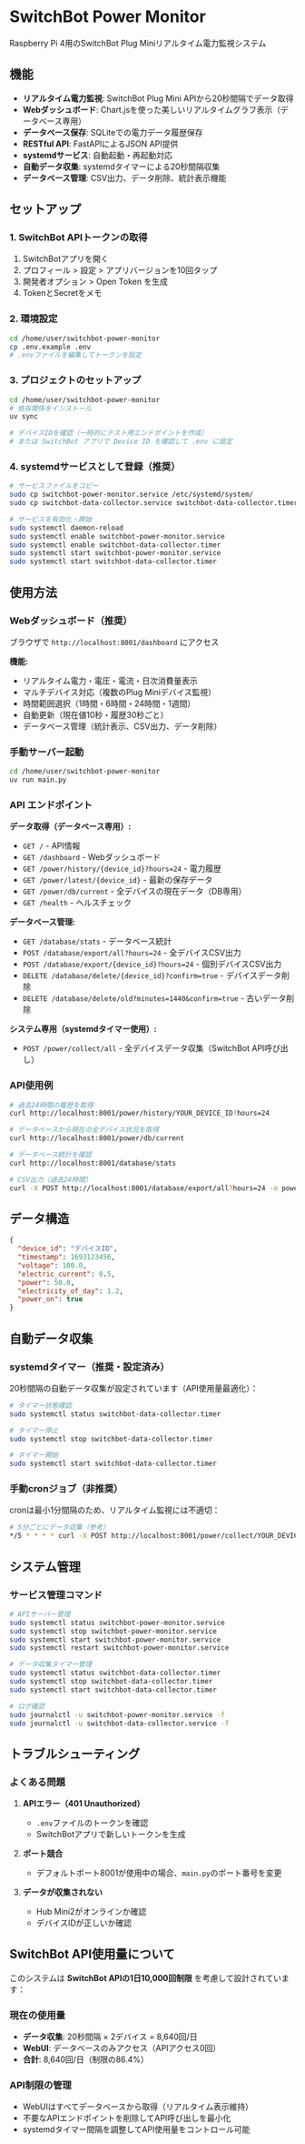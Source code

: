 # SwitchBot Power Monitor

Raspberry Pi 4用のSwitchBot Plug Miniリアルタイム電力監視システム

## 機能

- **リアルタイム電力監視**: SwitchBot Plug Mini APIから20秒間隔でデータ取得
- **Webダッシュボード**: Chart.jsを使った美しいリアルタイムグラフ表示（データベース専用）
- **データベース保存**: SQLiteでの電力データ履歴保存
- **RESTful API**: FastAPIによるJSON API提供
- **systemdサービス**: 自動起動・再起動対応
- **自動データ収集**: systemdタイマーによる20秒間隔収集
- **データベース管理**: CSV出力、データ削除、統計表示機能

## セットアップ

### 1. SwitchBot APIトークンの取得

1. SwitchBotアプリを開く
2. プロフィール > 設定 > アプリバージョンを10回タップ
3. 開発者オプション > Open Token を生成
4. TokenとSecretをメモ

### 2. 環境設定

```bash
cd /home/user/switchbot-power-monitor
cp .env.example .env
# .envファイルを編集してトークンを設定
```

### 3. プロジェクトのセットアップ

```bash
cd /home/user/switchbot-power-monitor
# 依存関係をインストール
uv sync

# デバイスIDを確認（一時的にテスト用エンドポイントを作成）
# または SwitchBot アプリで Device ID を確認して .env に設定
```

### 4. systemdサービスとして登録（推奨）

```bash
# サービスファイルをコピー
sudo cp switchbot-power-monitor.service /etc/systemd/system/
sudo cp switchbot-data-collector.service switchbot-data-collector.timer /etc/systemd/system/

# サービスを有効化・開始
sudo systemctl daemon-reload
sudo systemctl enable switchbot-power-monitor.service
sudo systemctl enable switchbot-data-collector.timer
sudo systemctl start switchbot-power-monitor.service
sudo systemctl start switchbot-data-collector.timer
```

## 使用方法

### Webダッシュボード（推奨）

ブラウザで `http://localhost:8001/dashboard` にアクセス

**機能:**
- リアルタイム電力・電圧・電流・日次消費量表示
- マルチデバイス対応（複数のPlug Miniデバイス監視）
- 時間範囲選択（1時間・6時間・24時間・1週間）
- 自動更新（現在値10秒・履歴30秒ごと）
- データベース管理（統計表示、CSV出力、データ削除）

### 手動サーバー起動

```bash
cd /home/user/switchbot-power-monitor
uv run main.py
```

### API エンドポイント

**データ取得（データベース専用）:**
- `GET /` - API情報
- `GET /dashboard` - Webダッシュボード
- `GET /power/history/{device_id}?hours=24` - 電力履歴
- `GET /power/latest/{device_id}` - 最新の保存データ
- `GET /power/db/current` - 全デバイスの現在データ（DB専用）
- `GET /health` - ヘルスチェック

**データベース管理:**
- `GET /database/stats` - データベース統計
- `POST /database/export/all?hours=24` - 全デバイスCSV出力
- `POST /database/export/{device_id}?hours=24` - 個別デバイスCSV出力
- `DELETE /database/delete/{device_id}?confirm=true` - デバイスデータ削除
- `DELETE /database/delete/old?minutes=1440&confirm=true` - 古いデータ削除

**システム専用（systemdタイマー使用）:**
- `POST /power/collect/all` - 全デバイスデータ収集（SwitchBot API呼び出し）

### API使用例

```bash
# 過去24時間の履歴を取得  
curl http://localhost:8001/power/history/YOUR_DEVICE_ID?hours=24

# データベースから現在の全デバイス状況を取得
curl http://localhost:8001/power/db/current

# データベース統計を確認
curl http://localhost:8001/database/stats

# CSV出力（過去24時間）
curl -X POST http://localhost:8001/database/export/all?hours=24 -o power_data.csv
```

## データ構造

```json
{
  "device_id": "デバイスID",
  "timestamp": 1693123456,
  "voltage": 100.0,
  "electric_current": 0.5,
  "power": 50.0,
  "electricity_of_day": 1.2,
  "power_on": true
}
```

## 自動データ収集

### systemdタイマー（推奨・設定済み）

20秒間隔の自動データ収集が設定されています（API使用量最適化）：

```bash
# タイマー状態確認
sudo systemctl status switchbot-data-collector.timer

# タイマー停止
sudo systemctl stop switchbot-data-collector.timer

# タイマー開始
sudo systemctl start switchbot-data-collector.timer
```

### 手動cronジョブ（非推奨）

cronは最小1分間隔のため、リアルタイム監視には不適切：

```bash
# 5分ごとにデータ収集（参考）
*/5 * * * * curl -X POST http://localhost:8001/power/collect/YOUR_DEVICE_ID
```

## システム管理

### サービス管理コマンド

```bash
# APIサーバー管理
sudo systemctl status switchbot-power-monitor.service
sudo systemctl stop switchbot-power-monitor.service
sudo systemctl start switchbot-power-monitor.service
sudo systemctl restart switchbot-power-monitor.service

# データ収集タイマー管理
sudo systemctl status switchbot-data-collector.timer
sudo systemctl stop switchbot-data-collector.timer
sudo systemctl start switchbot-data-collector.timer

# ログ確認
sudo journalctl -u switchbot-power-monitor.service -f
sudo journalctl -u switchbot-data-collector.service -f
```

## トラブルシューティング

### よくある問題

1. **APIエラー（401 Unauthorized）**
   - `.env`ファイルのトークンを確認
   - SwitchBotアプリで新しいトークンを生成

2. **ポート競合**
   - デフォルトポート8001が使用中の場合、`main.py`のポート番号を変更

3. **データが収集されない**
   - Hub Mini2がオンラインか確認
   - デバイスIDが正しいか確認

## SwitchBot API使用量について

このシステムは **SwitchBot APIの1日10,000回制限** を考慮して設計されています：

### 現在の使用量
- **データ収集**: 20秒間隔 × 2デバイス = 8,640回/日
- **WebUI**: データベースのみアクセス（APIアクセス0回）
- **合計**: 8,640回/日（制限の86.4%）

### API制限の管理
- WebUIはすべてデータベースから取得（リアルタイム表示維持）
- 不要なAPIエンドポイントを削除してAPI呼び出しを最小化
- systemdタイマー間隔を調整してAPI使用量をコントロール可能